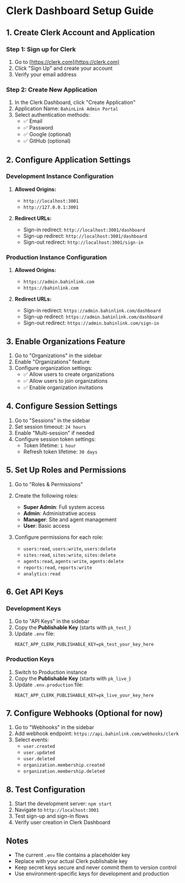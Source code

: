 # Clerk Dashboard Setup Guide

## 1. Create Clerk Account and Application

### Step 1: Sign up for Clerk
1. Go to [https://clerk.com](https://clerk.com)
2. Click "Sign Up" and create your account
3. Verify your email address

### Step 2: Create New Application
1. In the Clerk Dashboard, click "Create Application"
2. Application Name: `BahinLink Admin Portal`
3. Select authentication methods:
   - ✅ Email
   - ✅ Password
   - ✅ Google (optional)
   - ✅ GitHub (optional)

## 2. Configure Application Settings

### Development Instance Configuration
1. **Allowed Origins:**
   - `http://localhost:3001`
   - `http://127.0.0.1:3001`

2. **Redirect URLs:**
   - Sign-in redirect: `http://localhost:3001/dashboard`
   - Sign-up redirect: `http://localhost:3001/dashboard`
   - Sign-out redirect: `http://localhost:3001/sign-in`

### Production Instance Configuration
1. **Allowed Origins:**
   - `https://admin.bahinlink.com`
   - `https://bahinlink.com`

2. **Redirect URLs:**
   - Sign-in redirect: `https://admin.bahinlink.com/dashboard`
   - Sign-up redirect: `https://admin.bahinlink.com/dashboard`
   - Sign-out redirect: `https://admin.bahinlink.com/sign-in`

## 3. Enable Organizations Feature

1. Go to "Organizations" in the sidebar
2. Enable "Organizations" feature
3. Configure organization settings:
   - ✅ Allow users to create organizations
   - ✅ Allow users to join organizations
   - ✅ Enable organization invitations

## 4. Configure Session Settings

1. Go to "Sessions" in the sidebar
2. Set session timeout: `24 hours`
3. Enable "Multi-session" if needed
4. Configure session token settings:
   - Token lifetime: `1 hour`
   - Refresh token lifetime: `30 days`

## 5. Set Up Roles and Permissions

1. Go to "Roles & Permissions"
2. Create the following roles:
   - **Super Admin**: Full system access
   - **Admin**: Administrative access
   - **Manager**: Site and agent management
   - **User**: Basic access

3. Configure permissions for each role:
   - `users:read`, `users:write`, `users:delete`
   - `sites:read`, `sites:write`, `sites:delete`
   - `agents:read`, `agents:write`, `agents:delete`
   - `reports:read`, `reports:write`
   - `analytics:read`

## 6. Get API Keys

### Development Keys
1. Go to "API Keys" in the sidebar
2. Copy the **Publishable Key** (starts with `pk_test_`)
3. Update `.env` file:
   ```
   REACT_APP_CLERK_PUBLISHABLE_KEY=pk_test_your_key_here
   ```

### Production Keys
1. Switch to Production instance
2. Copy the **Publishable Key** (starts with `pk_live_`)
3. Update `.env.production` file:
   ```
   REACT_APP_CLERK_PUBLISHABLE_KEY=pk_live_your_key_here
   ```

## 7. Configure Webhooks (Optional for now)

1. Go to "Webhooks" in the sidebar
2. Add webhook endpoint: `https://api.bahinlink.com/webhooks/clerk`
3. Select events:
   - `user.created`
   - `user.updated`
   - `user.deleted`
   - `organization.membership.created`
   - `organization.membership.deleted`

## 8. Test Configuration

1. Start the development server: `npm start`
2. Navigate to `http://localhost:3001`
3. Test sign-up and sign-in flows
4. Verify user creation in Clerk Dashboard

## Notes

- The current `.env` file contains a placeholder key
- Replace with your actual Clerk publishable key
- Keep secret keys secure and never commit them to version control
- Use environment-specific keys for development and production
